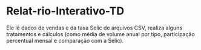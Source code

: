 # Relat-rio-Interativo-TD
Ele lê dados de vendas e da taxa Selic de arquivos CSV, realiza alguns tratamentos e cálculos (como média de volume anual por tipo, participação percentual mensal e comparação com a Selic).
